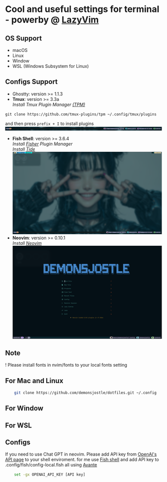 # Cool and useful settings for terminal - powerby @ [LazyVim](https://www.lazyvim.org/installation)

## OS Support
- macOS
- Linux
- Window
- WSL (Windows Subsystem for Linux)

## Configs Support
- Ghostty: version >= 1.1.3
- **Tmux**: version >= 3.3a\
*Install Tmux Plugin Manager [(TPM)](https://github.com/tmux-plugins/tpm)*
```
git clone https://github.com/tmux-plugins/tpm ~/.config/tmux/plugins
```
and then press `prefix + I` to install plugins
![Tmux Setup](./images/tmux.png)
- **Fish Shell**: version >= 3.6.4\
*Install [Fisher](https://github.com/jorgebucaran/fisher) Plugin Manager*\
*Install [Tide](https://github.com/IlanCosman/tide)*
![Fish Setup](./images/fish.png)
- **Neovim**: version >= 0.10.1\
*Install [Neovim](https://neovim.io/)*
![Neovim Setup](./images/neovim.png)

## Note

! Please install fonts in nvim/fonts to your local fonts setting

## For Mac and Linux
```bash
    git clone https://github.com/demonsjostle/dotfiles.git ~/.config
```

## For Window

## For WSL

## Configs 

If you need to use Chat GPT in neovim. Please add API key from [OpenAI's API page](https://platform.openai.com/) to your shell enviroment.
for me use [Fish shell](https://fishshell.com/) and add API key to .config/fish/config-local.fish all using [Avante](https://github.com/yetone/avante.nvim)
```bash
    set -gx OPENAI_API_KEY [API key]
```

